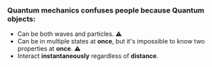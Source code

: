 ### Quantum mechanics confuses people because <strong>Quantum objects</strong>:

<div class="r-stretch d-flex align-items-star justify-content-center flex-column">
    <ul>
        <li>Can be both waves and particles. ⚠️ </li>
        <li>Can be in multiple states at <strong>once</strong>, but it's impossible to know two properties at <strong>once</strong>. ⚠️ </li>
        <li>Interact <strong>instantaneously</strong> regardless of <strong>distance</strong>.</li>
    </ul>
</div>